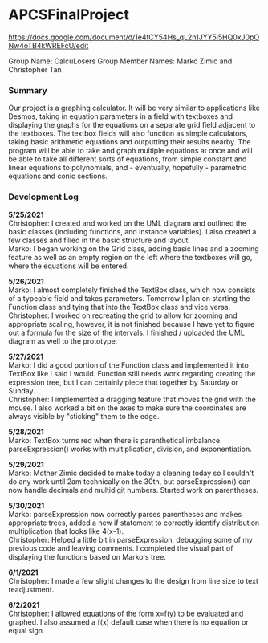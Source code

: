 # APCSFinalProject

https://docs.google.com/document/d/1e4tCY54Hs_qL2n1JYY5i5HQ0xJ0pONw4oTB4kWREFcU/edit

Group Name: CalcuLosers
Group Member Names: Marko Zimic and Christopher Tan

### Summary
Our project is a graphing calculator. It will be very similar to applications like Desmos, taking in equation parameters in a field with textboxes and displaying the graphs for the equations on a separate grid field adjacent to the textboxes. The textbox fields will also function as simple calculators, taking basic arithmetic equations and outputting their results nearby. The program will be able to take and graph multiple equations at once and will be able to take all different sorts of equations, from simple constant and linear equations to polynomials, and - eventually, hopefully - parametric equations and conic sections.

### Development Log
**5/25/2021**\
Christopher: I created and worked on the UML diagram and outlined the basic classes (including functions, and instance variables). I also created a few classes and filled in the basic structure and layout.\
Marko: I began working on the Grid class, adding basic lines and a zooming feature as well as an empty region on the left where the textboxes will go, where the equations will be entered.

**5/26/2021**\
Marko: I almost completely finished the TextBox class, which now consists of a typeable field and takes parameters. Tomorrow I plan on starting the Function class and tying that into the TextBox class and vice versa.\
Christopher: I worked on recreating the grid to allow for zooming and appropriate scaling, however, it is not finished because I have yet to figure out a formula for the size of the intervals. I finished / uploaded the UML diagram as well to the prototype.

**5/27/2021**\
Marko: I did a good portion of the Function class and implemented it into TextBox like I said I would. Function still needs work regarding creating the expression tree, but I can certainly piece that together by Saturday or Sunday.\
Christopher: I implemented a dragging feature that moves the grid with the mouse. I also worked a bit on the axes to make sure the coordinates are always visible by "sticking" them to the edge.

**5/28/2021**\
Marko: TextBox turns red when there is parenthetical imbalance. parseExpression() works with multiplication,
division, and exponentiation.

**5/29/2021**\
Marko: Mother Zimic decided to make today a cleaning today so I couldn't do any work until 2am technically on the 30th, but parseExpression() can now handle decimals and multidigit numbers. Started work on parentheses.

**5/30/2021**\
Marko: parseExpression now correctly parses parentheses and makes appropriate trees, added a new if statement to correctly identify distribution multiplication that looks like 4(x-1).\
Christopher: Helped a little bit in parseExpression, debugging some of my previous code and leaving comments. I completed the visual part of displaying the functions based on Marko's tree.

**6/1/2021**\
Christopher: I made a few slight changes to the design from line size to text readjustment.

**6/2/2021**\
Christopher: I allowed equations of the form x=f(y) to be evaluated and graphed. I also assumed a f(x) default case when there is no equation or equal sign.
